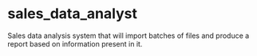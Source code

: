 # sales_data_analyst
Sales data analysis system that will import batches of files and produce a report based on information present in it.
